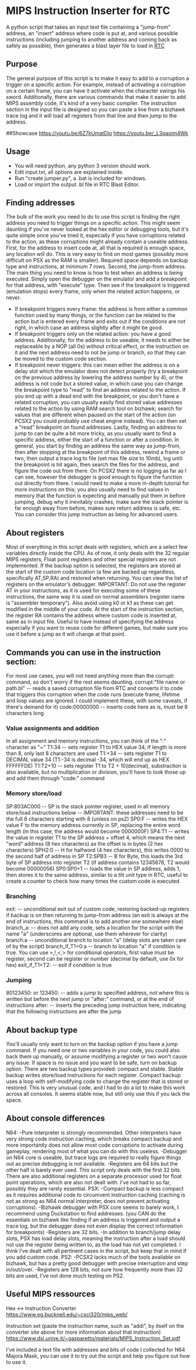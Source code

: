 # MIPS Instruction Inserter for RTC
A python script that takes an input text file containing a "jump-from" address, an "insert" address where code is put at, and various possible instructions (including jumping to another address and coming back as safely as possible), then generates a blast layer file to load in [RTC](https://redscientist.com/RTC)

## Purpose
The general purpose of this script is to make it easy to add to a corruption a trigger on a specific action. For example, instead of activating a corruption on a certain frame, you can have it activate when the character swings his sword.
Additionally, there are various commands that make it easier to add MIPS assembly code, it's kind of a very basic compiler.
The instruction section in the input file is designed so you can paste a line from a bizhawk trace log and it will load all registers from that line and then jump to the address.

##Showcase
https://youtu.be/6Z7kUmatDio
https://youtu.be/_L3qaoim4Wk

## Usage
- You will need python, any python 3 version should work.
- Edit input.txt, all options are explained inside.
- Run "create jumper.py", a .bat is included for windows.
- Load or import the output .bl file in RTC Blast Editor.

## Finding addresses
The bulk of the work you need to do to use this script is finding the right address you need to trigger things on a specific action. This might seem daunting if you've never looked at the hex editor or debugging tools, but it's quite simple once you've tried it, especially if you have corruptions related to the action, as these corruptions might already contain a useable address.
First, for the address to insert code at, all that is required is enough space, any location will do. This is very easy to find on most games (possibly more difficult on PSX as the RAM is smaller). Required space depends on backup type and instructions, at minimum 7 rows.
Second, the jump-from address. The main thing you need to know is how to test when an address is being executed. Simply open the debugger on the emulator and add a breakpoint for that address, with "execute" type. Then see if the breakpoint is triggered (emulation stops) every frame, only when the related action happens, or never.
- If breakpoint triggers every frame: the address is from either a common function used by many things, or the function can be related to the action but is entered every frame and exits out if the conditions are not right, in which case an address slightly after it might be good.
- If breakpoint triggers only on the related action: you have a good address. Additionally, for the address to be useable, it needs to either be replaceable by a NOP (all 0s) without critical effect, or the instruction on it and the next address need to not be jump or branch, so that they can be moved to the custom code section.
- If breakpoint never triggers: this can mean either the address is on a delay slot which the emulator does not detect properly (try a breakpoint on the previous address by lowering the address number by 4), or the address is not code but a stored value, in which case you can change the breakpoint type to "read" to find an address related to the action.
If you end up with a dead end with the breakpoint, or you don't have a related corruption, you can usually easily find stored value addresses related to the action by using RAM search tool on bizhawk; search for values that are different when paused on the start of the action (on PCSX2 you could probably use cheat engine instead). You can then set a "read" breakpoint on found addresses.
Lastly, finding an address to jump to can be quite a bit more tricky, as you usually want to find a specific address, either the start of a function or after a condition. In general, you start by finding an address the same way as jump-from, then after stopping at the breakpoint of this address, rewind a frame or two, then output a trace log to file (set max file size to 10mb), log until the breakpoint is hit again, then search the files for the address, and figure the code out from there. On PCSX2 there is no logging as far as I can see, however the debugger is good enough to figure the function out directly from there. I would need to make a more in-depth tutorial for more instructions on this; you also usually need to find values in memory that the function is expecting and manually put them in before jumping, debug why it inevitably crashes, make sure the stack pointer is far enough away from before, makes sure return address is safe, etc. You can consider this jump instruction as being for advanced users.

## About registers
Most of everything in this script deals with registers, which are a select few variables directly inside the CPU. As of now, it only deals with the 32 regular MIPS registers, Float point registers and other special registers are not implemented. 
If the backup option is selected, the registers are stored at the start of the custom code location (a few are backed up regardless, specifically AT,SP,RA) and restored when returning. You can view the list of registers on the emulator's debugger.
IMPORTANT: Do not use the register AT in your instructions, as it is used for executing some of these instructions, the same way it is used on normal assemblers (register name is "assembler temporary"). Also avoid using k0 or k1 as these can get modified in the middle of your code.
At the start of the instruction section, the register RA contains the address where custom code is inserted at, same as in input file. Useful to have instead of specifying the address especially if you want to reuse code for different games, but make sure you use it before a jump as it will change at that point.

## Commands you can use in the instruction section:
For most use cases, you will not need anything more than the corrupt: command, so don't worry if the rest seems daunting.
corrupt:"file name or path.bl" -- reads a saved corruption file from RTC and converts it to code that triggers this corruption when the code runs (execute frame, lifetime and loop values are ignored. I could implement these, with some caveats, if there's demand for it)
code:00000000 -- inserts code here as is, must be 8 characters long

### Value assignments and addition
In all assignment and memory instructions, you can think of the ":" character as "="
T1:34 -- sets register T1 to HEX value 34, if length is more than 8, only last 8 characters are used
T1:+34 -- sets register T1 to DECIMAL value 34 (T1:-34 is decimal -34, which will end up as HEX FFFFFFDE)
T1:T2+10 -- sets register T1 to T2 + 10(decimal), substraction is also available, but no multiplication or division, you'll have to look those up and add them through "code:" command

### Memory store/load
SP:803AC000 -- SP is the stack pointer register, used in all memory store/load instructions below -- IMPORTANT: these addresses need to be the full 8 characters starting with 8 (unless on ps2)
SP0:F -- writes the HEX value F to the memory address currently in SP, replacing the entire word length (in this case, the address would become 0000000F)
SP4:T1 -- writes the value in register T1 to the SP address + offset 4, which means the next "word" address (8 hex characters) as the offset is in bytes (2 hex characters)
SPH2:0 -- H for halfword (4 hex characters), this writes 0000 to the second half of address in SP
T2:SPB3 -- B for Byte, this loads the 3rd byte of SP address into register T2 (if address contains 12345678, T2 would become 00000056)
SP0:SP0+1 -- loads the value in SP address, adds 1, then stores it to the same address, similar to a tilt unit type in RTC, useful to create a counter to check how many times the custom code is executed

### Branching
exit: -- unconditional exit out of custom code, restoring backed-up registers if backup is on then returning to jump-from address (an exit is always at the end of instructions, this command is to add another one somewhere else)
branch_a: -- does not add any code, sets a location for the script with the name "a" (underscores are optional, use them wherever for clarity)
branch:a -- unconditional branch to location "a" (delay slots are taken care of by the script)
branch_if_T1=0:a -- branch to location "a" if condition is true. You can use =,!,<,> for conditional operators, first value must be register, second can be register or number (decimal by default, use 0x for hex)
exit_if_T1<T2: -- exit if condition is true

### Jumping
80123450: or 123450: -- adds a jump to specified address, not where this is written but before the next jump or "after:" command, or at the end of instructions
after: -- inserts the preceding jump instruction here, indicating that the following instructions are after the jump

## About backup type
You'll usually only want to turn on the backup option if you have a jump command. If you need one or two variables in your code, you could also back them up manually, or assume modifying a register or two won't cause any issue. If space is no issue and you want to be safe, turn on backup option.
There are two backup types provided: compact and stable.
Stable backup writes store/load instructions for each register.
Compact backup uses a loop with self-modifying code to change the register that is stored or restored. This is very unusual code, and I had to do a lot to make this work across all consoles. It seems stable now, but still only use this if you lack the space.

## About console differences
N64: 
   -Pure interpreter is strongly recommended. Other interpreters have very strong code instruction caching, which breaks compact backup and more importantly does not allow most code corruptions to activate during gameplay, rendering most of what you can do with this useless. 
   -Debugger on N64 core is useable, but trace logs are required to really figure things out as precise debugging is not available.
   -Registers are 64 bits but the other half is barely ever used. This script only deals with the first 32 bits. There are also additional registers on a separate processor used for float point operations, which are also not dealt with. I've not had to so far, possibly they are rarely essential.
PSX: 
   -Compact backup is less compact as it requires additional code to circumvent instruction caching (caching is not as strong as N64 normal interpreter, does not prevent activating corruptions). 
   -Bizhawk debugger with PSX core seems to barely work, I recommend using Duckstation to find addresses. (you CAN do the essentials on bizhawk like finding if an address is triggered and output a trace log, but the debugger does not even display the correct information for breakpoints)
   -Registers are 32 bits.
   -In addition to branch/jump delay slots, PSX has load delay slots, meaning the instruction after a load should not use the register being written to, as the load has not yet completed. I think I've dealt with all pertinent cases in the script, but keep that in mind if you add custom code.
PS2:
   -PCSX2 lacks much of the tools available on bizhawk, but has a pretty good debugger with precise interruption and step in/out/over.
   -Registers are 128 bits, not sure how frequently more than 32 bits are used, I've not done much testing on PS2.

## Useful MIPS ressources
Hex <-> Instruction Converter
https://www.eg.bucknell.edu/~csci320/mips_web/

Instruction set (paste the instruction name, such as "addi", by itself on the converter site above for more information about that instruction)
https://www.dsi.unive.it/~gasparetto/materials/MIPS_Instruction_Set.pdf

I've included a text file with addresses and bits of code I collected for N64 Majora Mask, you can use it to try out the script and help you figure out how to use it.
